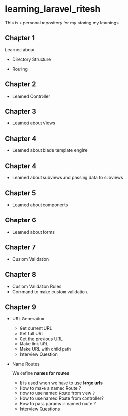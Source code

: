 # learning_laravel_ritesh

This is a personal repository for my storing my learnings

## Chapter 1

Learned about

- Directory Structure

- Routing

## Chapter 2

- Learned Controller

## Chapter 3

- Learned about Views

## Chapter 4

- Learned about blade template engine

## Chapter 4

- Learned about subviews and passing data to subviews

## Chapter 5

- Learned about components

## Chapter 6

- Learned about forms

## Chapter 7

- Custom Validation

## Chapter 8

- Custom Validation Rules
- Command to make custom validation.

## Chapter 9

- URL Generation
  
  - Get current URL
  - Get full URL
  - Get the previous URL
  - Make link URL
  - Make URL with child path
  - Interview Question

- Name Routes
  
  We define **names for routes** 
  
  - It is used when we have to use **large urls**
  - How to make a named Route ?
  - How to use named Route from view ?
  - How to use named Route from controller?
  - How to pass params in named route ?
  - Interview Questions
